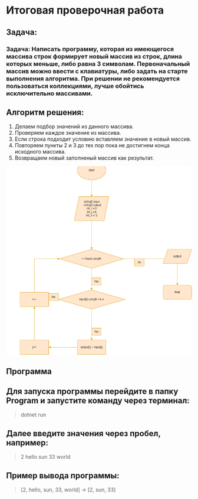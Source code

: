 # Итоговая проверочная работа
##  __Задача:__
### Задача: Написать программу, которая из имеющегося массива строк формирует новый массив из строк, длина которых меньше, либо равна 3 символам. Первоначальный массив можно ввести с клавиатуры, либо задать на старте выполнения алгоритма. При решении не рекомендуется пользоваться коллекциями, лучше обойтись исключительно массивами.

## __Алгоритм решения:__

1. Делаем подбор значений из данного массива.
2. Проверяем каждое значение из массива.
3. Если строка подходит условию вставляем значение в новый массив.
4. Повторяем пункты 2 и 3 до тех пор пока не достигнем конца исходного массива.
5. Возвращаем новый заполненый массив как результат.


![Диаграмма](/Diagram/dia.png)

 ## Программа

## Для запуска программы перейдите в папку **Program** и запустите команду через терминал:

 > dotnet run

## Далее введите значения через пробел, например:

> 2 hello sun 33 world
## Пример вывода программы:

> [2, hello, sun, 33, world] -> [2, sun, 33]